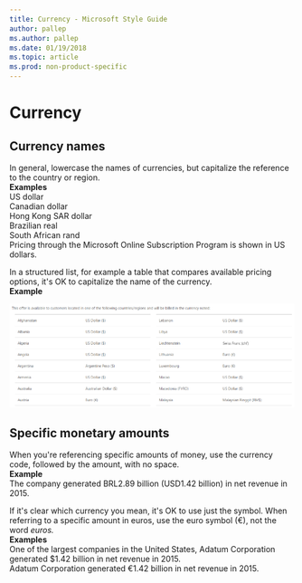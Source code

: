 ```yaml
---
title: Currency - Microsoft Style Guide
author: pallep
ms.author: pallep
ms.date: 01/19/2018
ms.topic: article
ms.prod: non-product-specific
---
```


# Currency

## Currency names

In general, lowercase the names of currencies, but capitalize the reference to the country or region.<br /> 
**Examples**<br />US dollar<br />Canadian dollar<br />Hong Kong SAR dollar<br />Brazilian real<br />South African rand<br />Pricing through the Microsoft Online Subscription Program is shown in US dollars.

In
a structured list, for example a table that compares available pricing
options, it's OK to capitalize the name of the currency.<br />
**Example**

![](media/currency/1453401234.png)

## Specific monetary amounts

When you're referencing specific amounts of money, use the currency code, followed by the amount, with no space.<br >
**Example**<br />The company generated BRL2.89 billion (USD1.42 billion) in net revenue in 2015. 

If it's clear which currency you mean, it's OK to use just the symbol. When referring to a specific amount in euros, use the euro symbol (€), not the word *euros.*<br />
**Examples**<br />One of the largest companies in the United States, Adatum Corporation generated $1.42 billion in net revenue in 2015.<br />Adatum Corporation generated €1.42 billion in net revenue in 2015. 
